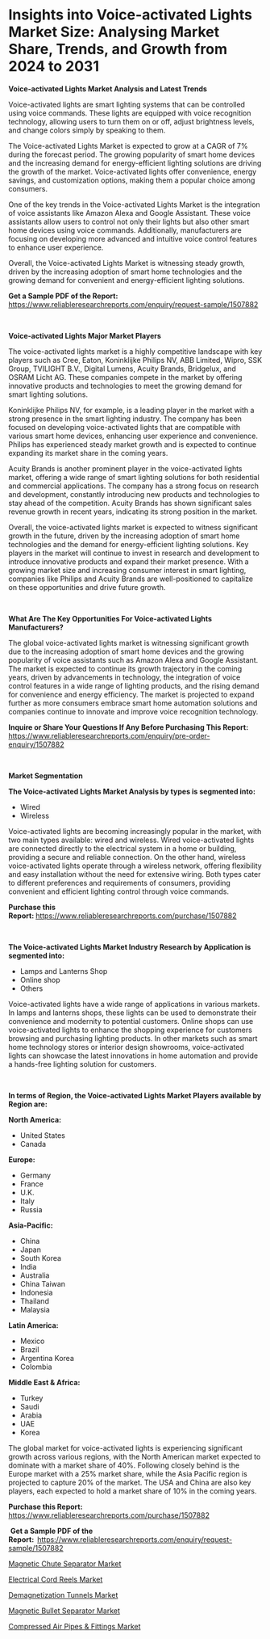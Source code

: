<p><h1>Insights into Voice-activated Lights Market Size: Analysing Market Share, Trends, and Growth from 2024 to 2031</h1></p><p><strong>Voice-activated Lights Market Analysis and Latest Trends</strong></p>
<p><p>Voice-activated lights are smart lighting systems that can be controlled using voice commands. These lights are equipped with voice recognition technology, allowing users to turn them on or off, adjust brightness levels, and change colors simply by speaking to them.</p><p>The Voice-activated Lights Market is expected to grow at a CAGR of 7% during the forecast period. The growing popularity of smart home devices and the increasing demand for energy-efficient lighting solutions are driving the growth of the market. Voice-activated lights offer convenience, energy savings, and customization options, making them a popular choice among consumers.</p><p>One of the key trends in the Voice-activated Lights Market is the integration of voice assistants like Amazon Alexa and Google Assistant. These voice assistants allow users to control not only their lights but also other smart home devices using voice commands. Additionally, manufacturers are focusing on developing more advanced and intuitive voice control features to enhance user experience.</p><p>Overall, the Voice-activated Lights Market is witnessing steady growth, driven by the increasing adoption of smart home technologies and the growing demand for convenient and energy-efficient lighting solutions.</p></p>
<p><strong>Get a Sample PDF of the Report:&nbsp;</strong> <a href="https://www.reliableresearchreports.com/enquiry/request-sample/1507882">https://www.reliableresearchreports.com/enquiry/request-sample/1507882</a></p>
<p>&nbsp;</p>
<p><strong>Voice-activated Lights Major Market Players</strong></p>
<p><p>The voice-activated lights market is a highly competitive landscape with key players such as Cree, Eaton, Koninklijke Philips NV, ABB Limited, Wipro, SSK Group, TVILIGHT B.V., Digital Lumens, Acuity Brands, Bridgelux, and OSRAM Licht AG. These companies compete in the market by offering innovative products and technologies to meet the growing demand for smart lighting solutions.</p><p>Koninklijke Philips NV, for example, is a leading player in the market with a strong presence in the smart lighting industry. The company has been focused on developing voice-activated lights that are compatible with various smart home devices, enhancing user experience and convenience. Philips has experienced steady market growth and is expected to continue expanding its market share in the coming years.</p><p>Acuity Brands is another prominent player in the voice-activated lights market, offering a wide range of smart lighting solutions for both residential and commercial applications. The company has a strong focus on research and development, constantly introducing new products and technologies to stay ahead of the competition. Acuity Brands has shown significant sales revenue growth in recent years, indicating its strong position in the market.</p><p>Overall, the voice-activated lights market is expected to witness significant growth in the future, driven by the increasing adoption of smart home technologies and the demand for energy-efficient lighting solutions. Key players in the market will continue to invest in research and development to introduce innovative products and expand their market presence. With a growing market size and increasing consumer interest in smart lighting, companies like Philips and Acuity Brands are well-positioned to capitalize on these opportunities and drive future growth.</p></p>
<p>&nbsp;</p>
<p><strong>What Are The Key Opportunities For Voice-activated Lights Manufacturers?</strong></p>
<p><p>The global voice-activated lights market is witnessing significant growth due to the increasing adoption of smart home devices and the growing popularity of voice assistants such as Amazon Alexa and Google Assistant. The market is expected to continue its growth trajectory in the coming years, driven by advancements in technology, the integration of voice control features in a wide range of lighting products, and the rising demand for convenience and energy efficiency. The market is projected to expand further as more consumers embrace smart home automation solutions and companies continue to innovate and improve voice recognition technology.</p></p>
<p><strong>Inquire or Share Your Questions If Any Before Purchasing This Report:</strong> <a href="https://www.reliableresearchreports.com/enquiry/pre-order-enquiry/1507882">https://www.reliableresearchreports.com/enquiry/pre-order-enquiry/1507882</a></p>
<p>&nbsp;</p>
<p><strong>Market Segmentation</strong></p>
<p><strong>The Voice-activated Lights Market Analysis by types is segmented into:</strong></p>
<p><ul><li>Wired</li><li>Wireless</li></ul></p>
<p><p>Voice-activated lights are becoming increasingly popular in the market, with two main types available: wired and wireless. Wired voice-activated lights are connected directly to the electrical system in a home or building, providing a secure and reliable connection. On the other hand, wireless voice-activated lights operate through a wireless network, offering flexibility and easy installation without the need for extensive wiring. Both types cater to different preferences and requirements of consumers, providing convenient and efficient lighting control through voice commands.</p></p>
<p><strong>Purchase this Report:&nbsp;</strong><a href="https://www.reliableresearchreports.com/purchase/1507882">https://www.reliableresearchreports.com/purchase/1507882</a></p>
<p>&nbsp;</p>
<p><strong>The Voice-activated Lights Market Industry Research by Application is segmented into:</strong></p>
<p><ul><li>Lamps and Lanterns Shop</li><li>Online shop</li><li>Others</li></ul></p>
<p><p>Voice-activated lights have a wide range of applications in various markets. In lamps and lanterns shops, these lights can be used to demonstrate their convenience and modernity to potential customers. Online shops can use voice-activated lights to enhance the shopping experience for customers browsing and purchasing lighting products. In other markets such as smart home technology stores or interior design showrooms, voice-activated lights can showcase the latest innovations in home automation and provide a hands-free lighting solution for customers.</p></p>
<p>&nbsp;</p>
<p><strong>In terms of Region, the Voice-activated Lights Market Players available by Region are:</strong></p>
<p>
    <p> <strong> North America: </strong>
        <ul>
            <li>United States</li>
            <li>Canada</li>
        </ul>
        </p> 
    <p> <strong> Europe: </strong>
        <ul>
            <li>Germany</li>
            <li>France</li>
            <li>U.K.</li>
            <li>Italy</li>
            <li>Russia</li>
        </ul>
        </p> 
    <p> <strong> Asia-Pacific: </strong>
        <ul>
            <li>China</li>
            <li>Japan</li>
            <li>South Korea</li>
            <li>India</li>
            <li>Australia</li>
            <li>China Taiwan</li>
            <li>Indonesia</li>
            <li>Thailand</li>
            <li>Malaysia</li>
        </ul>
        </p> 
    <p> <strong> Latin America: </strong>
        <ul>
            <li>Mexico</li>
            <li>Brazil</li>
            <li>Argentina Korea</li>
            <li>Colombia</li>
        </ul>
        </p> 
    <p> <strong> Middle East & Africa: </strong>
        <ul>
            <li>Turkey</li>
            <li>Saudi</li>
            <li>Arabia</li>
            <li>UAE</li>
            <li>Korea</li>
        </ul>
    </p>
    </p>
<p><p>The global market for voice-activated lights is experiencing significant growth across various regions, with the North American market expected to dominate with a market share of 40%. Following closely behind is the Europe market with a 25% market share, while the Asia Pacific region is projected to capture 20% of the market. The USA and China are also key players, each expected to hold a market share of 10% in the coming years.</p></p>
<p><strong>Purchase this Report: </strong><a href="https://www.reliableresearchreports.com/purchase/1507882">https://www.reliableresearchreports.com/purchase/1507882</a></p>
<p>&nbsp;<strong>Get a Sample PDF of the Report:&nbsp;&nbsp;</strong><a href="https://www.reliableresearchreports.com/enquiry/request-sample/1507882">https://www.reliableresearchreports.com/enquiry/request-sample/1507882</a></p>
<p><strong></strong></p>
<p><p><a href="https://github.com/lubmix/Market-Research-Report-List-1/blob/main/magnetic-chute-separator-market.md">Magnetic Chute Separator Market</a></p><p><a href="https://issuu.com/reportprime-2/docs/electrical-cord-reels-market-size-2030.pptx">Electrical Cord Reels Market</a></p><p><a href="https://github.com/Hazelklievgspy6vdcsmu106w/Market-Research-Report-List-1/blob/main/demagnetization-tunnels-market.md">Demagnetization Tunnels Market</a></p><p><a href="https://github.com/joannagoyvaerts/Market-Research-Report-List-1/blob/main/magnetic-bullet-separator-market.md">Magnetic Bullet Separator Market</a></p><p><a href="https://issuu.com/reportprime-2/docs/compressed-air-pipes-fittings-market-size-2030.ppt">Compressed Air Pipes & Fittings Market</a></p></p>